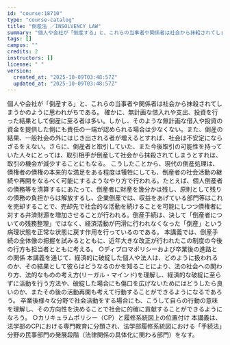 ```yaml
---
id: "course:18710"
type: "course-catalog"
title: "倒産法 ／INSOLVENCY LAW"
summary: "個人や会社が「倒産する」と、これらの当事者や関係者は社会から抹殺されてしまうかのように思われがちである。 確かに、無計画な借入れや支出、投資を行った結果として倒産に至る者は多い。しかし、そのような無計画な借入や投資の資金を提供した側にも責任…"
tags: []
campus: ""
credits: 2
instructors: []
license: " "
version:
  created_at: "2025-10-09T03:48:57Z"
  updated_at: "2025-10-09T03:48:57Z"
---
```


個人や会社が「倒産する」と、これらの当事者や関係者は社会から抹殺されてしまうかのように思われがちである。 確かに、無計画な借入れや支出、投資を行った結果として倒産に至る者は多い。しかし、そのような無計画な借入や投資の資金を提供した側にも責任の一端が認められる場合は少なくない。また、倒産の結果、一般社会の外にはじき出される者が増えるとすれば、社会は不安定にならざるをえない。さらに、倒産者と取引していた、また今後取引の可能性を持っていた人々にとっては、取引相手が倒産して社会から抹殺されてしまうとすれは、取引の機会が減少することにもなる。 こうしたことから、現代の倒産処理は、債権者の債権の本来的な満足をある程度は犠牲にしても、倒産者の社会活動の継続や再開をなるべく可能にするようなやり方で行われる。たとえば、個人倒産者の債務等を清算するにあたって、倒産者に財産を幾分かは残し、原則として残りの債務の負担からは解放するし、企業倒産では、収益をあげている部門等はこれを売却することで、売却先で社会的な活動を続けることを可能にしつつ債権者に対する弁済財源を増加させることが行われる。倒産手続は、決して「倒産者についての残務整理」ではなく、経済活動が円滑に行われなくなった「倒産」という病理状態を正常な状態に戻す作用を行っているのである。 本講義では、倒産手続の全体像の把握を試みるとともに、近年大きな改正が行われたこの制度の今後の行方も担当者とともに考える。 ○ディプロマポリシーおよび卒業後の進路との関係 本講義を通じて、経済的に破綻した個人や法人は、どのように扱われるのか、その結果として彼らはどうなるのかを知ることにより、法の社会への関わり方、法的なものの考え方(リーガル・マインド)を理解し、経済的な破綻に至らずに活動を行う方法や、破綻した場合にも傷口を広げないためにはどうしたら良いのか、またその後の活動再開も考えて行動することができるようになるであろう。 卒業後様々な分野で社会活動をする場合にも、こうして自らの行動の意味を理解し、その方向性を決めることで社会に的確に貢献することができるようになろう。 ○カリキュラムポリシー（CP）と履修系統図上の位置付け 本講義は、法学部のCPにおける専門教育に分類され、法学部履修系統図における「手続法」分野の民事部門の発展段階（法律関係の具体化に関わる部門）をなす。
